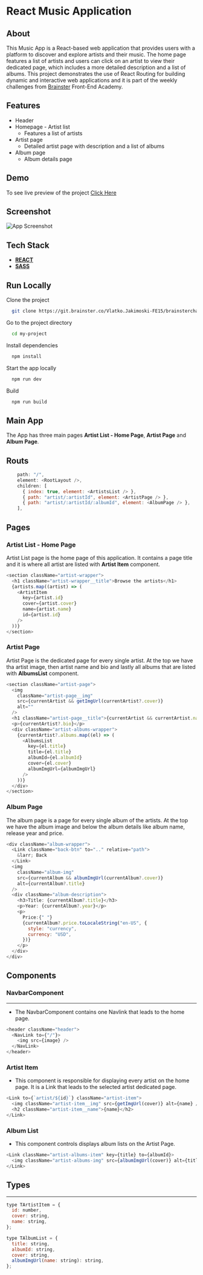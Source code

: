 # React Music Application

## About

This Music App is a React-based web application that provides users with a platform to discover and explore artists and their music. The home page features a list of artists and users can click on an artist to view their dedicated page, which includes a more detailed description and a list of albums. This project demonstrates the use of React Routing for building dynamic and interactive web applications and it is part of the weekly challenges from [Brainster](https://brainster.co/ "Brainster") Front-End Academy.

## Features

- Header
- Homepage - Artist list
  - Features a list of artists
- Artist page
  - Detailed artist page with description and a list of albums
- Album page
  - Album details page

## Demo

To see live preview of the project [Click Here](https://jakimoski.github.io/music-app/ "React Music Application ")

## Screenshot

![App Screenshot](./music_app_screenshot.jpg)

## Tech Stack

- **[REACT ](https://react.dev/ "React")**
- **[ SASS](https://sass-lang.com/ "SASS")**

## Run Locally

Clone the project

```bash
  git clone https://git.brainster.co/Vlatko.Jakimoski-FE15/brainsterchallenges_vlatkojakimoski_fe15.git
```

Go to the project directory

```bash
  cd my-project
```

Install dependencies

```bash
  npm install
```

Start the app locally

```bash
  npm run dev
```

Build

```bash
  npm run build
```

## Main App

The App has three main pages **Artist List - Home Page**, **Artist Page** and **Album Page**.

## Routs

```javascript
    path: "/",
    element: <RootLayout />,
    children: [
      { index: true, element: <ArtistsList /> },
      { path: "artist/:artistId", element: <ArtistPage /> },
      { path: "artist/:artistId/:albumId", element: <AlbumPage /> },
    ],
```

## Pages

### Artist List - Home Page

Artist List page is the home page of this application. It contains a page title and it is where all artist are listed with **Artist Item** component.

```javascript
<section className="artist-wrapper">
  <h1 className="artist-wrapper__title">Browse the artists</h1>
  {artists.map((artist) => (
    <ArtistItem
      key={artist.id}
      cover={artist.cover}
      name={artist.name}
      id={artist.id}
    />
  ))}
</section>
```

### Artist Page

Artist Page is the dedicated page for every single artist. At the top we have tha artist image, then artist name and bio and lastly all albums that are listed with **AlbumsList** component.

```javascript
<section className="artist-page">
  <img
    className="artist-page__img"
    src={currentArtist && getImgUrl(currentArtist?.cover)}
    alt=""
  />
  <h1 className="artist-page__title">{currentArtist && currentArtist.name}</h1>
  <p>{currentArtist?.bio}</p>
  <div className="artist-albums-wrapper">
    {currentArtist?.albums.map((el) => (
      <AlbumsList
        key={el.title}
        title={el.title}
        albumId={el.albumId}
        cover={el.cover}
        albumImgUrl={albumImgUrl}
      />
    ))}
  </div>
</section>
```

### Album Page

The album page is a page for every single album of the artists. At the top we have the album image and below the album details like album name, release year and price.

```javascript
<div className="album-wrapper">
  <Link className="back-btn" to=".." relative="path">
    &larr; Back
  </Link>
  <img
    className="album-img"
    src={currentAlbum && albumImgUrl(currentAlbum?.cover)}
    alt={currentAlbum?.title}
  />
  <div className="album-description">
    <h3>Title: {currentAlbum?.title}</h3>
    <p>Year: {currentAlbum?.year}</p>
    <p>
      Price:{" "}
      {currentAlbum?.price.toLocaleString("en-US", {
        style: "currency",
        currency: "USD",
      })}
    </p>
  </div>
</div>
```

## Components

### NavbarComponent

---

- The NavbarComponent contains one Navlink that leads to the home page.

```javascript
<header className="header">
  <NavLink to={"/"}>
    <img src={image} />
  </NavLink>
</header>
```

### Artist Item

- This component is responsible for displaying every artist on the home page. It is a Link that leads to the selected artist dedicated page.

```javascript
<Link to={`artist/${id}`} className="artist-item">
  <img className="artist-item__img" src={getImgUrl(cover)} alt={name} />
  <h2 className="artist-item__name">{name}</h2>
</Link>
```

### Album List

- This component controls displays album lists on the Artist Page.

```javascript
<Link className="artist-albums-item" key={title} to={albumId}>
  <img className="artist-albums-img" src={albumImgUrl(cover)} alt={title} />
</Link>
```

## Types

---

```javascript
type TArtistItem = {
  id: number,
  cover: string,
  name: string,
};
```

```javascript
type TAlbumList = {
  title: string,
  albumId: string,
  cover: string,
  albumImgUrl(name: string): string,
};
```
